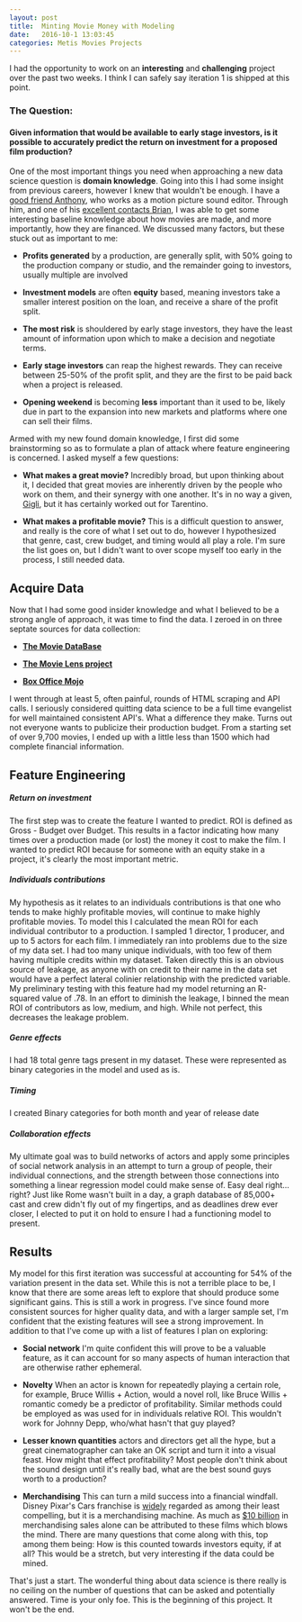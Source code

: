 ```yaml
---
layout: post
title:  Minting Movie Money with Modeling
date:   2016-10-1 13:03:45
categories: Metis Movies Projects
---
```

I had the opportunity to work on an **interesting** and **challenging** project over the past two weeks.  I think I can safely say iteration 1 is shipped at this point.

### The Question:

#### Given information that would be available to early stage investors, is it possible to accurately predict the return on investment for a proposed film production?


One of the most important things you need when approaching a new data science question is **domain knowledge**.  Going into this I had some insight from previous careers, however I knew that wouldn't be enough.  I have a [good friend Anthony][ant], who works as a motion picture sound editor.  Through him, and one of his [excellent contacts Brian][brian], I was able to get some interesting baseline knowledge about how movies are made, and more importantly,  how they are financed.  We discussed many factors, but these stuck out as important to me:

+ **Profits generated** by a production, are generally split, with 50% going to the production company or studio, and the remainder going to investors, usually multiple are involved 


+ **Investment models** are often **equity** based, meaning investors take a smaller interest position on the loan, and receive a share of the profit split.


+ **The most risk** is shouldered by early stage investors, they have the least amount of information upon which to make a decision and negotiate terms.


+ **Early stage investors** can reap the highest rewards.  They can receive between 25-50% of the profit split, and they are the first to be paid back when a project is released.


+ **Opening weekend** is becoming **less** important than it used to be, likely due in part to the expansion into new markets and platforms where one can sell their films.


Armed with my new found domain knowledge, I first did some brainstorming so as to formulate a plan of attack where feature engineering is concerned.  I asked myself a few questions:


+ **What makes a great movie?**  Incredibly broad, but upon thinking about it, I decided that great movies are inherently driven by the people who work on them, and their synergy with one another.  It's in no way a given, [Gigli][G], but it has certainly worked out for Tarentino.


+ **What makes a profitable movie?**  This is a difficult question to answer, and really is the core of what I set out to do, however I hypothesized that genre, cast, crew budget, and timing would all play a role.  I'm sure the list goes on,  but I didn't want to over scope myself too early in the process, I still needed data.


## Acquire Data

Now that I had some good insider knowledge and what I believed to be a strong angle of approach, it was time to find the data.  I zeroed in on three septate sources for data collection:


+ **[The Movie DataBase][tmdb]**

+ **[The Movie Lens project][tml]**

+ **[Box Office Mojo][bom]**


I went through at least 5, often painful, rounds of HTML scraping and API calls. I seriously considered quitting data science to be a full time evangelist for well maintained consistent API's.  What a difference they make.  Turns out not everyone wants to publicize their production budget.  From a starting set of over 9,700 movies, I ended up with a little less than 1500 which had complete financial information.  
 
## Feature Engineering

##### Return on investment
The first step was to create the feature I wanted to predict.  ROI is defined as Gross - Budget over Budget.  This results in a factor indicating how many times over a production made (or lost) the money it cost to make the film.  I wanted to predict ROI because for someone with an equity stake in a project, it's clearly the most important metric.

##### Individuals contributions
My hypothesis as it relates to an individuals contributions is that one who tends to make highly profitable movies, will continue to make highly profitable movies.  To model this I calculated the mean ROI for each individual contributor to a production.  I sampled 1 director, 1 producer, and up to 5 actors for each film.  I immediately ran into problems due to the size of my data set.  I had too many unique individuals, with too few of them having multiple credits within my dataset.  Taken directly this is an obvious source of leakage, as anyone with on credit to their name in the data set would have a perfect lateral colinier relationship with the predicted variable.  My preliminary testing with this feature had my model returning an R-squared value of .78.  In an effort to diminish the leakage, I binned the mean ROI of contributors as low, medium, and high.  While not perfect, this decreases the leakage problem.


##### Genre effects
I had 18 total genre tags present in my dataset.  These were represented as binary categories in the model and used as is.


##### Timing
I created Binary categories for both month and year of release date


##### Collaboration effects
My ultimate goal was to build networks of actors and apply some principles of social network analysis in an attempt to turn a group of people, their individual connections, and the strength between those connections into something a linear regression model could make sense of.  Easy deal right... right?  Just like Rome wasn't built in a day, a graph database of 85,000+ cast and crew didn't fly out of my fingertips, and as deadlines drew ever closer, I elected to put it on hold to ensure I had a functioning model to present.


## Results
My model for this first iteration was successful at accounting for 54% of the variation present in the data set.  While this is not a terrible place to be, I know that there are some areas left to explore that should produce some significant gains.  This is still a work in progress.  I've since found more consistent sources for higher quality data, and with a larger sample set,  I'm confident that the existing features will see a strong improvement.  In addition to that I've come up with a list of features I plan on exploring:

+ **Social network**  I'm quite confident this will prove to be a valuable feature, as it can account for so many aspects of human interaction that are otherwise rather ephemeral. 


+ **Novelty** When an actor is known for repeatedly playing a certain role, for example, Bruce Willis + Action, would a novel roll, like Bruce Willis + romantic comedy be a predictor of profitability.  Similar methods could be employed as was used for in individuals relative ROI.  This wouldn't work for Johnny Depp, who/what hasn't that guy played?

+ **Lesser known quantities**  actors and directors get all the hype, but a great cinematographer can take an OK script and turn it into a visual feast.  How might that effect profitability?  Most people don't think about the sound design until it's really bad, what are the best sound guys worth to a production?  


+ **Merchandising**  This can turn a mild success into a financial windfall.  Disney Pixar's Cars franchise is [widely][cars] regarded as among their least compelling, but it is a merchandising machine.  As much as [$10 billion][cash] in merchandising sales alone can be attributed to these films which blows the mind.  There are many questions that come along with this, top among them being: How is this counted towards investors equity, if at all?  This would be a stretch, but very interesting if the data could be mined.


That's just a start.  The wonderful thing about data science is there really is no ceiling on the number of questions that can be asked and potentially answered.  Time is your only foe.  This is the beginning of this project.  It won't be the end.





[ant]: http://www.imdb.com/name/nm7153169/?ref_=fn_al_nm_3
[brian]:http://www.imdb.com/name/nm1014073/
[G]:https://en.wikipedia.org/wiki/Gigli
[tmdb]:https://www.themoviedb.org/
[tml]:http://grouplens.org/datasets/movielens/
[bom]:http://www.boxofficemojo.com/
[cars]:https://editorial.rottentomatoes.com/article/total-recall-pixar-movies/
[cash]:https://en.wikipedia.org/wiki/Cars_(franchise)
